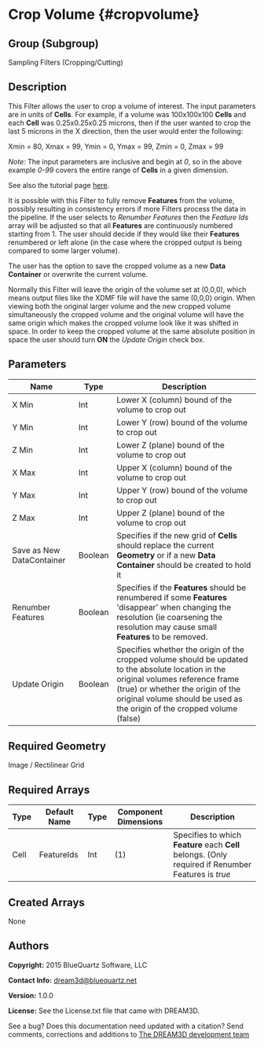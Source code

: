 Crop Volume {#cropvolume}
=============

## Group (Subgroup) ##
Sampling Filters (Cropping/Cutting)

## Description ##
This Filter allows the user to crop a volume of interest.  The input parameters are in units of **Cells**.  For example, if a volume was 100x100x100 **Cells** and each **Cell** was 0.25x0.25x0.25 microns, then if the user wanted to crop the last 5 microns in the X direction, then the user would enter the following:

Xmin = 80,
Xmax = 99,
Ymin = 0,
Ymax = 99,
Zmin = 0,
Zmax = 99

*Note:* The input parameters are inclusive and begin at *0*, so in the above example *0-99* covers the entire range of **Cells** in a given dimension.

See also the tutorial page [here](tutorialcroppingdata.html).

It is possible with this Filter to fully remove **Features** from the volume, possibly resulting in consistency errors if more Filters process the data in the pipeline. If the user selects to _Renumber Features_ then the *Feature Ids* array will be adjusted so that all **Features** are continuously numbered starting from 1. The user should decide if they would like their **Features** renumbered or left alone (in the case where the cropped output is being compared to some larger volume).

The user has the option to save the cropped volume as a new **Data Container** or overwrite the current volume.

Normally this Filter will leave the origin of the volume set at (0,0,0), which means output files like the XDMF file will have the same (0,0,0) origin. When viewing both the original larger volume and the new cropped volume simultaneously the cropped volume and the original volume will have the same origin which makes the cropped volume look like it was shifted in space. In order to keep the cropped volume at the same absolute position in space the user should turn **ON** the _Update Origin_ check box.

## Parameters ##
| Name | Type | Description |
|------|------|------|
| X Min | Int | Lower X (column) bound of the volume to crop out |
| Y Min | Int | Lower Y (row) bound of the volume to crop out |
| Z Min | Int | Lower Z (plane) bound of the volume to crop out |
| X Max | Int | Upper X (column) bound of the volume to crop out |
| Y Max | Int | Upper Y (row) bound of the volume to crop out |
| Z Max | Int | Upper Z (plane) bound of the volume to crop out |
| Save as New DataContainer | Boolean | Specifies if the new grid of **Cells** should replace the current **Geometry** or if a new **Data Container** should be created to hold it |
| Renumber Features | Boolean | Specifies if the **Features** should be renumbered if some **Features** 'disappear' when changing the resolution (ie coarsening the resolution may cause small **Features** to be removed. |
| Update Origin | Boolean | Specifies whether the origin of the cropped volume should be updated to the absolute location in the original volumes reference frame (true) or whether the origin of the original volume should be used as the origin of the cropped volume (false) |

## Required Geometry ##
Image / Rectilinear Grid

## Required Arrays ##
| Type | Default Name | Type | Component Dimensions | Description |
|------|--------------|-------------|---------|-----|
| Cell | FeatureIds | Int | (1) | Specifies to which **Feature** each **Cell** belongs. (Only required if Renumber Features is *true* |

## Created Arrays ##
None

## Authors ##
**Copyright:** 2015 BlueQuartz Software, LLC

**Contact Info:** dream3d@bluequartz.net

**Version:** 1.0.0

**License:**  See the License.txt file that came with DREAM3D.




See a bug? Does this documentation need updated with a citation? Send comments, corrections and additions to [The DREAM3D development team](mailto:dream3d@bluequartz.net?subject=Documentation%20Correction)

